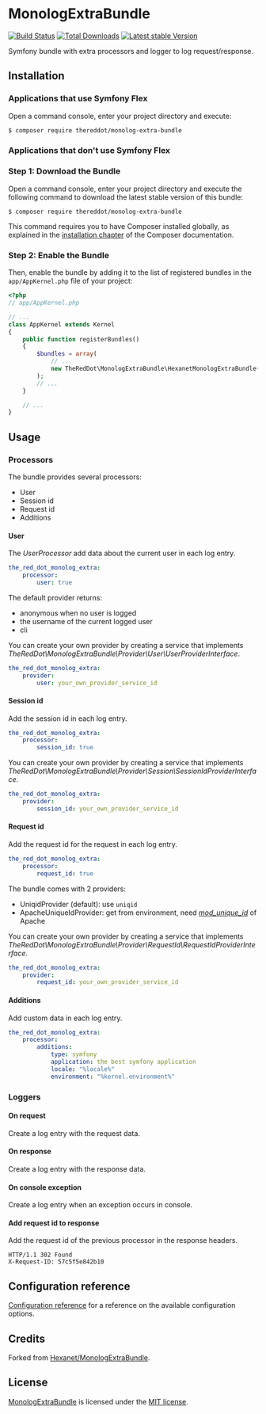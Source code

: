 # MonologExtraBundle

[![Build Status](https://api.travis-ci.org/TheRedDot/MonologExtraBundle.svg)](http://travis-ci.org/TheRedDot/MonologExtraBundle) 	[![Total Downloads](https://poser.pugx.org/TheRedDot/monolog-extra-bundle/downloads.png)](https://packagist.org/packages/TheRedDot/monolog-extra-bundle) [![Latest stable Version](https://poser.pugx.org/TheRedDot/monolog-extra-bundle/v/stable.png)](https://packagist.org/packages/TheRedDot/monolog-extra-bundle)

Symfony bundle with extra processors and logger to log request/response.

## Installation

### Applications that use Symfony Flex

Open a command console, enter your project directory and execute:

```console
$ composer require thereddot/monolog-extra-bundle
```

### Applications that don't use Symfony Flex

### Step 1: Download the Bundle

Open a command console, enter your project directory and execute the
following command to download the latest stable version of this bundle:

```console
$ composer require thereddot/monolog-extra-bundle
```

This command requires you to have Composer installed globally, as explained
in the [installation chapter](https://getcomposer.org/doc/00-intro.md)
of the Composer documentation.

### Step 2: Enable the Bundle

Then, enable the bundle by adding it to the list of registered bundles
in the `app/AppKernel.php` file of your project:

```php
<?php
// app/AppKernel.php

// ...
class AppKernel extends Kernel
{
    public function registerBundles()
    {
        $bundles = array(
            // ...
            new TheRedDot\MonologExtraBundle\HexanetMonologExtraBundle(),
        );
        // ...
    }

    // ...
}
```

## Usage

### Processors

The bundle provides several processors:

* User
* Session id
* Request id
* Additions

#### User

The *UserProcessor* add data about the current user in each log entry.

```yaml
the_red_dot_monolog_extra:
    processor:
        user: true
```

The default provider returns:
* anonymous when no user is logged
* the username of the current logged user
* cli

You can create your own provider by creating a service that implements *TheRedDot\MonologExtraBundle\Provider\User\UserProviderInterface*.

```yaml
the_red_dot_monolog_extra:
    provider:
        user: your_own_provider_service_id
```

#### Session id

Add the session id in each log entry.

```yaml
the_red_dot_monolog_extra:
    processor:
        session_id: true
```

You can create your own provider by creating a service that implements *TheRedDot\MonologExtraBundle\Provider\Session\SessionIdProviderInterface*.

```yaml
the_red_dot_monolog_extra:
    provider:
        session_id: your_own_provider_service_id
```

#### Request id

Add the request id for the request in each log entry.

```yaml
the_red_dot_monolog_extra:
    processor:
        request_id: true
```

The bundle comes with 2 providers:

* UniqidProvider (default): use `uniqid`
* ApacheUniqueIdProvider: get from environment, need [*mod_unique_id*](https://httpd.apache.org/docs/2.4/mod/mod_unique_id.html) of Apache

You can create your own provider by creating a service that implements *TheRedDot\MonologExtraBundle\Provider\RequestId\RequestIdProviderInterface*.

```yaml
the_red_dot_monolog_extra:
    provider:
        request_id: your_own_provider_service_id
```

#### Additions

Add custom data in each log entry.

```yaml
the_red_dot_monolog_extra:
    processor:
        additions:
            type: symfony
            application: the best symfony application
            locale: "%locale%"
            environment: "%kernel.environment%"
```

### Loggers

#### On request

Create a log entry with the request data.

#### On response

Create a log entry with the response data.

#### On console exception

Create a log entry when an exception occurs in console.

#### Add request id to response

Add the request id of the previous processor in the response headers.

```
HTTP/1.1 302 Found
X-Request-ID: 57c5f5e842b10
```

## Configuration reference

[Configuration reference](doc/configuration_reference.md) for a reference on the available configuration options.

## Credits

Forked from [Hexanet/MonologExtraBundle](https://github.com/Hexanet/MonologExtraBundle).

## License

[MonologExtraBundle](https://github.com/TheRedDot/MonologExtraBundle) is licensed under the [MIT license](LICENSE).
